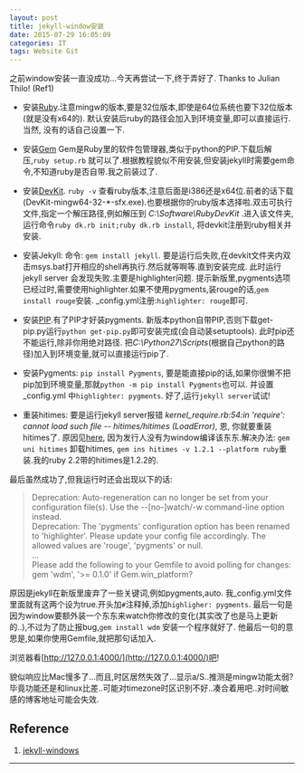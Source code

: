 ```yaml
---
layout: post
title: jekyll-window安装
date: 2015-07-29 16:05:09
categories: IT
tags: Website Git
---
```


之前window安装一直没成功...今天再尝试一下,终于弄好了. Thanks to  Julian Thilo! (Ref1)

- 安装[Ruby](http://rubyinstaller.org/downloads/).注意mingw的版本,要是32位版本,即使是64位系统也要下32位版本(就是没有x64的). 默认安装后ruby的路径会加入到环境变量,即可以直接运行.当然, 没有的话自己设置一下.

- 安装[Gem](https://rubygems.org/pages/download) Gem是Ruby里的软件包管理器,类似于python的PIP.下载后解压,`ruby setup.rb` 就可以了.根据教程貌似不用安装,但安装jekyll时需要gem命令,不知道ruby是否自带.我之前装过了.

- 安装[DevKit](http://rubyinstaller.org/downloads/). `ruby -v` 查看ruby版本,注意后面是i386还是x64位.前者的话下载(DevKit-mingw64-32-\*-sfx.exe).也要根据你的ruby版本选择啦.双击可执行文件,指定一个解压路径,例如解压到 *C:\Software\RubyDevKit* .进入该文件夹,运行命令`ruby dk.rb init;ruby dk.rb install`, 将devkit注册到ruby相关并安装.

- 安装Jekyll: 命令: `gem install jekyll`. 要是运行后失败,在devkit文件夹内双击msys.bat打开相应的shell再执行.然后就等啊等.直到安装完成. 此时运行jekyll server 会发现失败.主要是highlighter问题. 提示新版里,pygments选项已经过时,需要使用highlighter.如果不使用pygments,装rouge的话,`gem install rouge`安装. _config.yml注册:`highlighter: rouge`即可.


- 安装[PIP](https://pip.pypa.io/en/latest/installing.html).有了PIP才好装pygments. 新版本python自带PIP,否则下载get-pip.py运行`python get-pip.py`即可安装完成(会自动装setuptools). 此时pip还不能运行,除非你用绝对路径. 把*C:\Python27\Scripts*(根据自己python的路径)加入到环境变量,就可以直接运行pip了. 

- 安装Pygments: `pip install Pygments`, 要是能直接pip的话,如果你很懒不把pip加到环境变量,那就`python -m pip install Pygments`也可以. 并设置_config.yml 中`highlighter: pygments`. 好了,运行`jekyll server`试试!

- 重装hitimes: 要是运行jekyll server报错 *kernel_require.rb:54:in  'require': cannot load such file -- hitimes/hitimes (LoadError)*, 恩, 你就要重装hitimes了. 原因见[here](https://github.com/copiousfreetime/hitimes/issues/32), 因为发行人没有为window编译该东东.解决办法: `gem uni hitimes` 卸载hitimes, `gem ins hitimes -v 1.2.1 --platform ruby`重装.我的ruby 2.2带的hitimes是1.2.2的.

最后虽然成功了,但我运行时还会出现以下的话:  

> Deprecation: Auto-regeneration can no longer be set from your configuration file(s). Use the --[no-]watch/-w command-line option instead.  
> Deprecation: The 'pygments' configuration option has been renamed to 'highlighter'. Please update your config file accordingly. The allowed values are 'rouge', 'pygments' or null.  
> ...  
> Please add the following to your Gemfile to avoid polling for changes: gem 'wdm', '>= 0.1.0' if Gem.win_platform?  

原因是jekyll在新版里废弃了一些关键词,例如pygments,auto. 我_config.yml文件里面就有这两个设为true.开头加`#`注释掉,添加`highligher: pygments`.  最后一句是因为window要额外装一个东东来watch你修改的变化(其实改了也是马上更新的..),不过为了防止报bug,`gem install wdm` 安装一个程序就好了. 他最后一句的意思是,如果你使用Gemfile,就把那句话加入.

浏览器看[http://127.0.0.1:4000/](http://127.0.0.1:4000/)吧!

貌似响应比Mac慢多了...而且,时区居然失效了...显示a/S..推测是mingw功能太弱? 毕竟功能还是和linux比差..可能对timezone时区识别不好..凑合着用吧..对时间敏感的博客地址可能会失效.

## Reference
1. [jekyll-windows](http://jekyll-windows.juthilo.com/)

------

